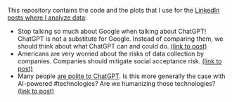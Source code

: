 This repository contains the code and the plots that I use for the [LinkedIn posts where I analyze data](https://www.linkedin.com/in/emilio-l/recent-activity/shares/):

- Stop talking so much about Google when talking about ChatGPT! ChatGPT is not a substitute for Google. Instead of comparing them, we should think about what ChatGPT can and could do. [(link to post)](https://www.linkedin.com/feed/update/urn:li:activity:7032045940001705985/)
- Americans are very worried about the risks of data collection by companies. Companies should mitigate social acceptance risk. [(link to post)](https://www.linkedin.com/posts/emilio-l_risks-data-publicopinion-activity-7041452936568180736-GhC5/?utm_source=share&utm_medium=member_desktop)
- Many people [are polite to ChatGPT](https://lnkd.in/g6VzVDFP). Is this more generally the case with AI-powered #technologies? Are we humanizing those technologies? [(link to post)](https://www.linkedin.com/posts/emilio-l_chatgpt-ai-technologies-activity-7051962891687636992-2dl-?utm_source=share&utm_medium=member_desktop)
